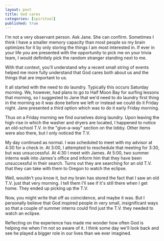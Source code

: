 ```yaml
---
layout: post
title: God cares
categories: [spiritual]
published: true
---
```


I'm not a very observant person. Ask Jane. She can confirm. Sometimes I think I have a smaller memory capacity than most people so my brain optimizes for it by only storing the things I am most interested in. If ever in your life you are presented with the opportunity to pick me on your trivia team, I would definitely pick the random stranger standing next to me. 

With that context, you'll understand why a recent small string of events helped me more fully understand that God cares both about us and the things that are important to us.

It all started with the need to do laundry. Typically this occurs Saturday morning. We, however, had plans to go to Half Moon Bay for surfing lessons that morning, so I suggested to Jane that we'd need to do laundry first thing in the morning so it was done before we left or instead we could do it Friday night. Jane presented a third option which was to do it early Friday morning. 

Thus on a Friday morning we find ourselves doing laundry. Upon leaving the high-rise in which the washer and dryers are located, I happened to notice an old-school T.V. in the "give-a-way" section on the lobby. Other items were also there, but I only noticed the T.V. 

My day continued as normal. I was scheduled to meet with my advisor at 4:30 for a check in. At 3:00, I attempted to reschedule that meeting for 3:30, but was unsuccessful. At 4:30 I meet with James. At 5:00, two summer interns walk into James's office and inform him that they have been unsuccessful in their search. Turns out they are searching for an old T.V. that they can take with them to Oregon to watch the eclipse. 

Well, wouldn't you know it, but my brain has stored the fact that I saw an old T.V. just that very morning. I tell them I'll see if it's still there when I get home. They ended up picking up the T.V.

Now, you might write that off as coincidence, and maybe it was. But I personally believe that God inspired people in very small, insignificant ways so that a couple of summer interns could find just the T.V. they needed to watch an eclipse.

Reflecting on the experience has made me wonder how often God is helping me when I'm not so aware of it. I think some day we'll look back and see he played a bigger role in our lives than we ever imagined.